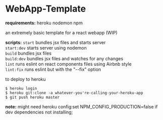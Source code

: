 # WebApp-Template

**requirements:**
  heroku
  nodemon
  npm

an extremely basic template for a react webapp (WIP)

**scripts:**
  `start`  bundles jsx files and starts server <br>
  `start:dev`  starts server using nodemon <br>
  `build` bundles jsx files <br>
  `build:dev` bundles jsx files and watches for any changes <br>
  `lint` runs eslint on react components files using Airbnb style <br>
  `lint:fix` runs eslint but with the "--fix" option <br>

to deploy to heroku
```
$ heroku login
$ heroku git:clone -a whatever-you're-calling-your-heroku-app
$ git push heroku master
```

**note:** might need heroku config:set NPM_CONFIG_PRODUCTION=false if dev dependencies not installing;


